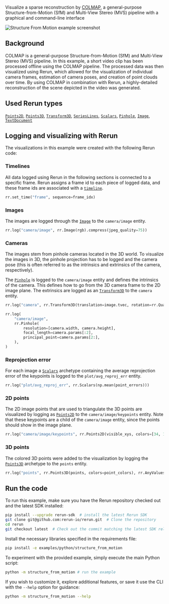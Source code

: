 <!--[metadata]
title = "Structure from motion"
tags = ["2D", "3D", "COLMAP", "Pinhole camera", "Time series"]
thumbnail = "https://static.rerun.io/structure-from-motion/af24e5e8961f46a9c10399dbc31b6611eea563b4/480w.png"
thumbnail_dimensions = [480, 480]
channel = "main"
build_args = ["--dataset=colmap_fiat", "--resize=800x600"]
-->

Visualize a sparse reconstruction by [COLMAP](https://colmap.github.io/index.html), a general-purpose Structure-from-Motion (SfM) and Multi-View Stereo (MVS) pipeline with a graphical and command-line interface

<picture data-inline-viewer="examples/structure_from_motion">
  <source media="(max-width: 480px)" srcset="https://static.rerun.io/structure_from_motion/b17f8824291fa1102a4dc2184d13c91f92d2279c/480w.png">
  <source media="(max-width: 768px)" srcset="https://static.rerun.io/structure_from_motion/b17f8824291fa1102a4dc2184d13c91f92d2279c/768w.png">
  <source media="(max-width: 1024px)" srcset="https://static.rerun.io/structure_from_motion/b17f8824291fa1102a4dc2184d13c91f92d2279c/1024w.png">
  <source media="(max-width: 1200px)" srcset="https://static.rerun.io/structure_from_motion/b17f8824291fa1102a4dc2184d13c91f92d2279c/1200w.png">
  <img src="https://static.rerun.io/structure_from_motion/b17f8824291fa1102a4dc2184d13c91f92d2279c/full.png" alt="Structure From Motion example screenshot">
</picture>

## Background

COLMAP is a general-purpose Structure-from-Motion (SfM) and Multi-View Stereo (MVS) pipeline.
In this example, a short video clip has been processed offline using the COLMAP pipeline.
The processed data was then visualized using Rerun, which allowed for the visualization of individual camera frames, estimation of camera poses, and creation of point clouds over time.
By using COLMAP in combination with Rerun, a highly-detailed reconstruction of the scene depicted in the video was generated.

## Used Rerun types

[`Points2D`](https://www.rerun.io/docs/reference/types/archetypes/points2d), [`Points3D`](https://www.rerun.io/docs/reference/types/archetypes/points3d), [`Transform3D`](https://www.rerun.io/docs/reference/types/archetypes/transform3d), [`SeriesLines`](https://www.rerun.io/docs/reference/types/archetypes/series_lines?speculative-link), [`Scalars`](https://www.rerun.io/docs/reference/types/archetypes/scalars?speculative-link), [`Pinhole`](https://www.rerun.io/docs/reference/types/archetypes/pinhole), [`Image`](https://www.rerun.io/docs/reference/types/archetypes/image), [`TextDocument`](https://www.rerun.io/docs/reference/types/archetypes/text_document)

## Logging and visualizing with Rerun

The visualizations in this example were created with the following Rerun code:

### Timelines

All data logged using Rerun in the following sections is connected to a specific frame.
Rerun assigns a frame id to each piece of logged data, and these frame ids are associated with a [`timeline`](https://www.rerun.io/docs/concepts/timelines).

 ```python
rr.set_time("frame", sequence=frame_idx)
 ```

### Images
The images are logged through the [`Image`](https://www.rerun.io/docs/reference/types/archetypes/image) to the `camera/image` entity.

```python
rr.log("camera/image", rr.Image(rgb).compress(jpeg_quality=75))
```

### Cameras
The images stem from pinhole cameras located in the 3D world. To visualize the images in 3D, the pinhole projection has
to be logged and the camera pose (this is often referred to as the intrinsics and extrinsics of the camera,
respectively).

The [`Pinhole`](https://www.rerun.io/docs/reference/types/archetypes/pinhole) is logged to the `camera/image` entity and defines the intrinsics of the camera.
This defines how to go from the 3D camera frame to the 2D image plane. The extrinsics are logged as an
[`Transform3D`](https://www.rerun.io/docs/reference/types/archetypes/transform3d) to the `camera` entity.

```python
rr.log("camera", rr.Transform3D(translation=image.tvec, rotation=rr.Quaternion(xyzw=quat_xyzw), relation=rr.TransformRelation.ChildFromParent))
```

```python
rr.log(
    "camera/image",
    rr.Pinhole(
        resolution=[camera.width, camera.height],
        focal_length=camera.params[:2],
        principal_point=camera.params[2:],
    ),
)
```

### Reprojection error
For each image a [`Scalars`](https://www.rerun.io/docs/reference/types/archetypes/scalars?speculative-link) archetype containing the average reprojection error of the keypoints is logged to the
`plot/avg_reproj_err` entity.

```python
rr.log("plot/avg_reproj_err", rr.Scalars(np.mean(point_errors)))
```

### 2D points
The 2D image points that are used to triangulate the 3D points are visualized by logging as [`Points2D`](https://www.rerun.io/docs/reference/types/archetypes/points2d)
to the `camera/image/keypoints` entity. Note that these keypoints are a child of the
`camera/image` entity, since the points should show in the image plane.

```python
rr.log("camera/image/keypoints", rr.Points2D(visible_xys, colors=[34, 138, 167]))
```

### 3D points
The colored 3D points were added to the visualization by logging the [`Points3D`](https://www.rerun.io/docs/reference/types/archetypes/points3d) archetype to the `points` entity.
```python
rr.log("points", rr.Points3D(points, colors=point_colors), rr.AnyValues(error=point_errors))
```

## Run the code
To run this example, make sure you have the Rerun repository checked out and the latest SDK installed:
```bash
pip install --upgrade rerun-sdk  # install the latest Rerun SDK
git clone git@github.com:rerun-io/rerun.git  # Clone the repository
cd rerun
git checkout latest  # Check out the commit matching the latest SDK release
```
Install the necessary libraries specified in the requirements file:
```bash
pip install -e examples/python/structure_from_motion
```
To experiment with the provided example, simply execute the main Python script:
```bash
python -m structure_from_motion # run the example
```
If you wish to customize it, explore additional features, or save it use the CLI with the `--help` option for guidance:
```bash
python -m structure_from_motion --help
```
